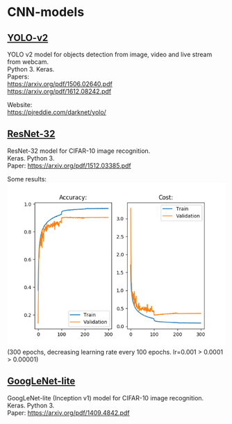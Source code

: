 # CNN-models


## [YOLO-v2](/yolo-v2)

YOLO v2 model for objects detection from image, video and live stream from webcam. <br />
Python 3. Keras. <br />
Papers: <br />
    https://arxiv.org/pdf/1506.02640.pdf <br />
    https://arxiv.org/pdf/1612.08242.pdf <br />

Website: <br />
    https://pjreddie.com/darknet/yolo/ <br />


## [ResNet-32](/resnet-32)

ResNet-32 model for CIFAR-10 image recognition. <br />
Keras. Python 3. <br />
Paper: https://arxiv.org/pdf/1512.03385.pdf <br />

Some results: <br />
![](/resnet-32/ResNet-32_epochs_300_small.png) <br />
(300 epochs, decreasing learning rate every 100 epochs. lr=0.001 > 0.0001 > 0.00001) 


## [GoogLeNet-lite](/googlenet-lite)

GoogLeNet-lite (Inception v1) model for CIFAR-10 image recognition. <br />
Keras. Python 3. <br />
Paper: https://arxiv.org/pdf/1409.4842.pdf <br />


